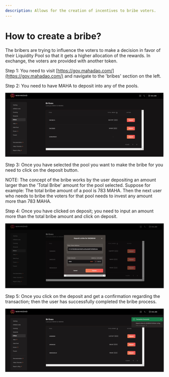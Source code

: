 ```yaml
---
description: Allows for the creation of incentives to bribe voters.
---
```


# How to create a bribe?

The bribers are trying to influence the voters to make a decision in favor of their Liquidity Pool so that it gets a higher allocation of the rewards. In exchange, the voters are provided with another token.&#x20;

Step 1: You need to visit [https://gov.mahadao.com/](https://gov.mahadao.com/) and navigate to the 'bribes' section on the left.&#x20;

Step 2: You need to have MAHA to deposit into any of the pools.&#x20;

![The user needs to select the pool they want to invest a bribe in. ](../../.gitbook/assets/1.jpg)

Step 3: Once you have selected the pool you want to make the bribe for you need to click on the deposit button.&#x20;

NOTE: The concept of the bribe works by the user depositing an amount larger than the 'Total Bribe' amount for the pool selected. Suppose for example: The total bribe amount of a pool is 783 MAHA. Then the next user who needs to bribe the voters for that pool needs to invest any amount more than 783 MAHA.&#x20;

Step 4: Once you have clicked on deposit; you need to input an amount more than the total bribe amount and click on deposit.&#x20;

![The user needs to input an amount that they want to input as a bribe.](<../../.gitbook/assets/3 (1).jpg>)

Step 5: Once you click on the deposit and get a confirmation regarding the transaction; then the user has successfully completed the bribe process.&#x20;

![The user will get a successful confirmation about the transaction.](<../../.gitbook/assets/4 (1).jpg>)

